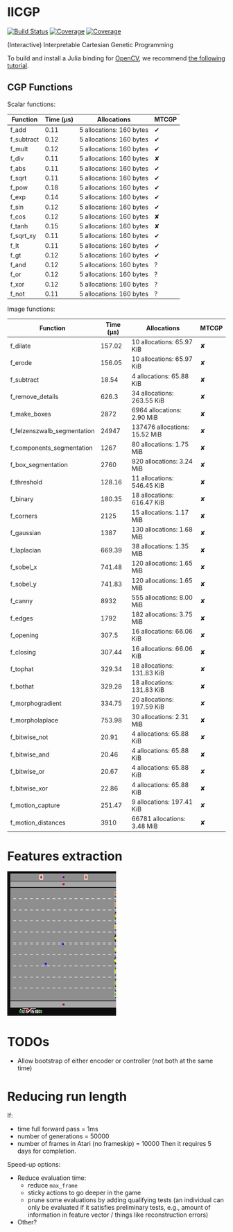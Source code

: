 # IICGP

[![Build Status](https://travis-ci.com/erwanlecarpentier/IICGP.jl.svg?branch=master)](https://travis-ci.com/erwanlecarpentier/IICGP.jl)
[![Coverage](https://codecov.io/gh/erwanlecarpentier/IICGP.jl/branch/master/graph/badge.svg)](https://codecov.io/gh/erwanlecarpentier/IICGP.jl)
[![Coverage](https://coveralls.io/repos/github/erwanlecarpentier/IICGP.jl/badge.svg?branch=master)](https://coveralls.io/github/erwanlecarpentier/IICGP.jl?branch=master)

(Interactive) Interpretable Cartesian Genetic Programming

To build and install a Julia binding for [OpenCV](https://github.com/opencv/opencv), we recommend [the following tutorial](https://docs.opencv.org/master/d8/da4/tutorial_julia.html).

## CGP Functions

Scalar functions:

| Function | Time (μs) | Allocations | MTCGP |
|---|---|---|---|
| f_add | 0.11 | 5 allocations: 160  bytes | ✔ |
| f_subtract | 0.12 | 5 allocations: 160  bytes | ✔ |
| f_mult | 0.12 | 5 allocations: 160  bytes | ✔ |
| f_div | 0.11 | 5 allocations: 160  bytes | ✘ |
| f_abs | 0.11 | 5 allocations: 160  bytes | ✔ |
| f_sqrt | 0.11 | 5 allocations: 160  bytes | ✔ |
| f_pow | 0.18 | 5 allocations: 160  bytes | ✔ |
| f_exp | 0.14 | 5 allocations: 160  bytes | ✔ |
| f_sin | 0.12 | 5 allocations: 160  bytes | ✔ |
| f_cos | 0.12 | 5 allocations: 160  bytes | ✘ |
| f_tanh | 0.15 | 5 allocations: 160  bytes | ✘ |
| f_sqrt_xy | 0.11 | 5 allocations: 160  bytes | ✔ |
| f_lt | 0.11 | 5 allocations: 160  bytes | ✔ |
| f_gt | 0.12 | 5 allocations: 160  bytes | ✔ |
| f_and | 0.12 | 5 allocations: 160  bytes | ? |
| f_or | 0.12 | 5 allocations: 160  bytes | ? |
| f_xor | 0.12 | 5 allocations: 160  bytes | ? |
| f_not | 0.11 | 5 allocations: 160  bytes | ? |

Image functions:

| Function | Time (μs) | Allocations | MTCGP |
|---|---|---|---|
| f_dilate | 157.02 | 10 allocations: 65.97 KiB | ✘ |
| f_erode | 156.05 | 10 allocations: 65.97 KiB | ✘ |
| f_subtract | 18.54 | 4 allocations: 65.88 KiB | ✘ |
| f_remove_details | 626.3 | 34 allocations: 263.55 KiB | ✘ |
| f_make_boxes | 2872 | 6964 allocations: 2.90 MiB | ✘ |
| f_felzenszwalb_segmentation | 24947 | 137476 allocations: 15.52 MiB | ✘ |
| f_components_segmentation | 1267 | 80 allocations: 1.75 MiB | ✘ |
| f_box_segmentation | 2760 | 920 allocations: 3.24 MiB | ✘ |
| f_threshold | 128.16 | 11 allocations: 546.45 KiB | ✘ |
| f_binary | 180.35 | 18 allocations: 616.47 KiB | ✘ |
| f_corners | 2125 | 15 allocations: 1.17 MiB | ✘ |
| f_gaussian | 1387 | 130 allocations: 1.68 MiB | ✘ |
| f_laplacian | 669.39 | 38 allocations: 1.35 MiB | ✘ |
| f_sobel_x | 741.48 | 120 allocations: 1.65 MiB | ✘ |
| f_sobel_y | 741.83 | 120 allocations: 1.65 MiB | ✘ |
| f_canny | 8932 | 555 allocations: 8.00 MiB | ✘ |
| f_edges | 1792 | 182 allocations: 3.75 MiB | ✘ |
| f_opening | 307.5 | 16 allocations: 66.06 KiB | ✘ |
| f_closing | 307.44 | 16 allocations: 66.06 KiB | ✘ |
| f_tophat | 329.34 | 18 allocations: 131.83 KiB | ✘ |
| f_bothat | 329.28 | 18 allocations: 131.83 KiB | ✘ |
| f_morphogradient | 334.75 | 20 allocations: 197.59 KiB | ✘ |
| f_morpholaplace | 753.98 | 30 allocations: 2.31 MiB | ✘ |
| f_bitwise_not | 20.91 | 4 allocations: 65.88 KiB | ✘ |
| f_bitwise_and | 20.46 | 4 allocations: 65.88 KiB | ✘ |
| f_bitwise_or | 20.67 | 4 allocations: 65.88 KiB | ✘ |
| f_bitwise_xor | 22.86 | 4 allocations: 65.88 KiB | ✘ |
| f_motion_capture | 251.47 | 9 allocations: 197.41 KiB | ✘ |
| f_motion_distances | 3910 | 66781 allocations: 3.48 MiB | ✘ |

# Features extraction

![](gifs/freeway_centroids_cropped.gif)

# TODOs

- Allow bootstrap of either encoder or controller (not both at the same time)

# Reducing run length

If:
- time full forward pass = 1ms
- number of generations = 50000
- number of frames in Atari (no frameskip) = 10000
Then it requires 5 days for completion.

Speed-up options:
- Reduce evaluation time:
  - reduce `max_frame`
  - sticky actions to go deeper in the game
  - prune some evaluations by adding qualifying tests (an individual can only be evaluated if it satisfies preliminary tests, e.g., amount of information in feature vector / things like reconstruction errors)
- Other?
